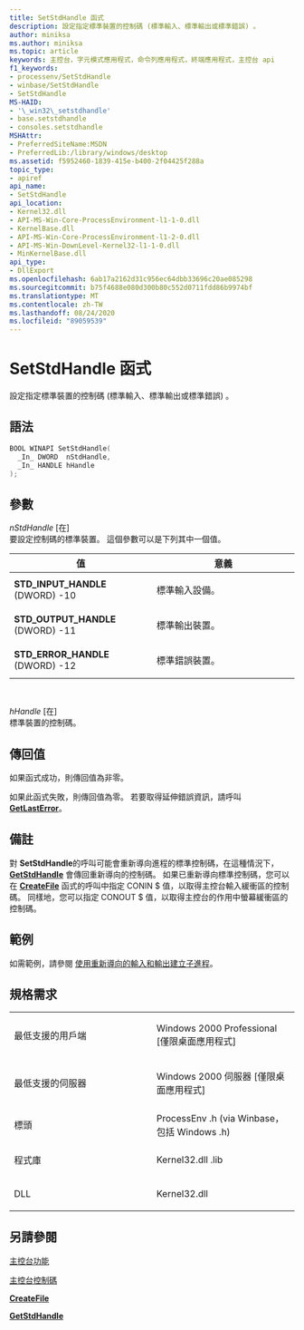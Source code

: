 ```yaml
---
title: SetStdHandle 函式
description: 設定指定標準裝置的控制碼 (標準輸入、標準輸出或標準錯誤) 。
author: miniksa
ms.author: miniksa
ms.topic: article
keywords: 主控台，字元模式應用程式，命令列應用程式，終端應用程式，主控台 api
f1_keywords:
- processenv/SetStdHandle
- winbase/SetStdHandle
- SetStdHandle
MS-HAID:
- '\_win32\_setstdhandle'
- base.setstdhandle
- consoles.setstdhandle
MSHAttr:
- PreferredSiteName:MSDN
- PreferredLib:/library/windows/desktop
ms.assetid: f5952460-1839-415e-b400-2f04425f288a
topic_type:
- apiref
api_name:
- SetStdHandle
api_location:
- Kernel32.dll
- API-MS-Win-Core-ProcessEnvironment-l1-1-0.dll
- KernelBase.dll
- API-MS-Win-Core-ProcessEnvironment-l1-2-0.dll
- API-MS-Win-DownLevel-Kernel32-l1-1-0.dll
- MinKernelBase.dll
api_type:
- DllExport
ms.openlocfilehash: 6ab17a2162d31c956ec64dbb33696c20ae085298
ms.sourcegitcommit: b75f4688e080d300b80c552d0711fdd86b9974bf
ms.translationtype: MT
ms.contentlocale: zh-TW
ms.lasthandoff: 08/24/2020
ms.locfileid: "89059539"
---
```

# <a name="setstdhandle-function"></a>SetStdHandle 函式


設定指定標準裝置的控制碼 (標準輸入、標準輸出或標準錯誤) 。

<a name="syntax"></a>語法
------

```cpp
BOOL WINAPI SetStdHandle(
  _In_ DWORD  nStdHandle,
  _In_ HANDLE hHandle
);
```

<a name="parameters"></a>參數
----------

*nStdHandle* \[在\]  
要設定控制碼的標準裝置。 這個參數可以是下列其中一個值。

<table>
<colgroup>
<col width="50%" />
<col width="50%" />
</colgroup>
<thead>
<tr class="header">
<th>值</th>
<th>意義</th>
</tr>
</thead>
<tbody>
<tr class="odd">
<td><span id="STD_INPUT_HANDLE"></span><span id="std_input_handle"></span>
<strong>STD_INPUT_HANDLE</strong> (DWORD) -10</td>
<td><p>標準輸入設備。</p></td>
</tr>
<tr class="even">
<td><span id="STD_OUTPUT_HANDLE"></span><span id="std_output_handle"></span>
<strong>STD_OUTPUT_HANDLE</strong> (DWORD) -11</td>
<td><p>標準輸出裝置。</p></td>
</tr>
<tr class="odd">
<td><span id="STD_ERROR_HANDLE"></span><span id="std_error_handle"></span>
<strong>STD_ERROR_HANDLE</strong> (DWORD) -12</td>
<td><p>標準錯誤裝置。</p></td>
</tr>
</tbody>
</table>

 

*hHandle* \[在\]  
標準裝置的控制碼。

<a name="return-value"></a>傳回值
------------

如果函式成功，則傳回值為非零。

如果此函式失敗，則傳回值為零。 若要取得延伸錯誤資訊，請呼叫 [**GetLastError**](https://msdn.microsoft.com/library/windows/desktop/ms679360)。

<a name="remarks"></a>備註
-------

對 **SetStdHandle**的呼叫可能會重新導向進程的標準控制碼，在這種情況下， [**GetStdHandle**](getstdhandle.md) 會傳回重新導向的控制碼。 如果已重新導向標準控制碼，您可以在 [**CreateFile**](https://msdn.microsoft.com/library/windows/desktop/aa363858) 函式的呼叫中指定 CONIN $ 值，以取得主控台輸入緩衝區的控制碼。 同樣地，您可以指定 CONOUT $ 值，以取得主控台的作用中螢幕緩衝區的控制碼。

<a name="examples"></a>範例
--------

如需範例，請參閱 [使用重新導向的輸入和輸出建立子進程](https://msdn.microsoft.com/library/windows/desktop/ms682499)。

<a name="requirements"></a>規格需求
------------

<table>
<colgroup>
<col width="50%" />
<col width="50%" />
</colgroup>
<tbody>
<tr class="odd">
<td><p>最低支援的用戶端</p></td>
<td><p>Windows 2000 Professional [僅限桌面應用程式]</p></td>
</tr>
<tr class="even">
<td><p>最低支援的伺服器</p></td>
<td><p>Windows 2000 伺服器 [僅限桌面應用程式]</p></td>
</tr>
<tr class="odd">
<td><p>標頭</p></td>
<td>ProcessEnv .h (via Winbase，包括 Windows .h) </td>
</tr>
<tr class="even">
<td><p>程式庫</p></td>
<td>Kernel32.dll .lib</td>
</tr>
<tr class="odd">
<td><p>DLL</p></td>
<td>Kernel32.dll</td>
</tr>
<tr class="even">
</tr>
<tr class="odd">
</tr>
<tr class="even">
</tr>
</tbody>
</table>

## <a name="span-idsee_alsospansee-also"></a><span id="see_also"></span>另請參閱


[主控台功能](console-functions.md)

[主控台控制碼](console-handles.md)

[**CreateFile**](https://msdn.microsoft.com/library/windows/desktop/aa363858)

[**GetStdHandle**](getstdhandle.md)

 

 




